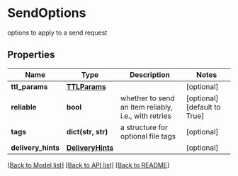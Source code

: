 # SendOptions

options to apply to a send request
## Properties
Name | Type | Description | Notes
------------ | ------------- | ------------- | -------------
**ttl_params** | [**TTLParams**](TTLParams.md) |  | [optional] 
**reliable** | **bool** | whether to send an item reliably, i.e., with retries | [optional] [default to True]
**tags** | **dict(str, str)** | a structure for optional file tags | [optional] 
**delivery_hints** | [**DeliveryHints**](DeliveryHints.md) |  | [optional] 

[[Back to Model list]](../README.md#documentation-for-models) [[Back to API list]](../README.md#documentation-for-api-endpoints) [[Back to README]](../README.md)


